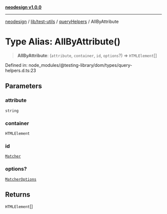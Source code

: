 [**neodesign v1.0.0**](../../../../../README.md)

***

[neodesign](../../../../../modules.md) / [lib/test-utils](../../../README.md) / [queryHelpers](../README.md) / AllByAttribute

# Type Alias: AllByAttribute()

> **AllByAttribute**: (`attribute`, `container`, `id`, `options`?) => `HTMLElement`[]

Defined in: node\_modules/@testing-library/dom/types/query-helpers.d.ts:23

## Parameters

### attribute

`string`

### container

`HTMLElement`

### id

[`Matcher`](../../../type-aliases/Matcher.md)

### options?

[`MatcherOptions`](../../../interfaces/MatcherOptions.md)

## Returns

`HTMLElement`[]
